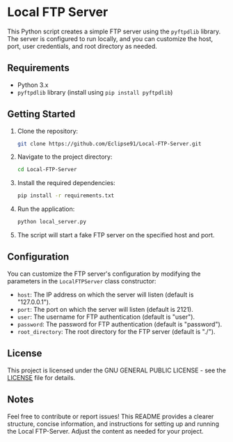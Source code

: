 # Local FTP Server

This Python script creates a simple FTP server using the `pyftpdlib` library. The server is configured to run locally, and you can customize the host, port, user credentials, and root directory as needed.

## Requirements
- Python 3.x
- `pyftpdlib` library (install using `pip install pyftpdlib`)

## Getting Started

1. Clone the repository:

   ```bash
   git clone https://github.com/Eclipse91/Local-FTP-Server.git
   ```

2. Navigate to the project directory:

   ```bash
   cd Local-FTP-Server
   ```

3. Install the required dependencies:

   ```bash
   pip install -r requirements.txt
   ```

4. Run the application:

   ```bash
   python local_server.py
   ```

5. The script will start a fake FTP server on the specified host and port.

## Configuration

You can customize the FTP server's configuration by modifying the parameters in the `LocalFTPServer` class constructor:

- `host`: The IP address on which the server will listen (default is "127.0.0.1").
- `port`: The port on which the server will listen (default is 2121).
- `user`: The username for FTP authentication (default is "user").
- `password`: The password for FTP authentication (default is "password").
- `root_directory`: The root directory for the FTP server (default is "./").

## License

This project is licensed under the GNU GENERAL PUBLIC LICENSE - see the [LICENSE](LICENSE) file for details.

## Notes

Feel free to contribute or report issues!
This README provides a clearer structure, concise information, and instructions for setting up and running the Local FTP-Server. Adjust the content as needed for your project.

